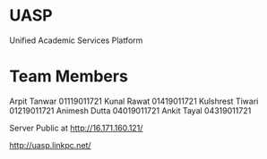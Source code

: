 # UASP
Unified Academic Services Platform

# Team Members
Arpit Tanwar     01119011721
Kunal Rawat      01419011721
Kulshrest Tiwari 01219011721
Animesh Dutta    04019011721
Ankit Tayal      04319011721


Server Public at http://16.171.160.121/

http://uasp.linkpc.net/
